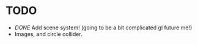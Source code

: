 # TODO

- *DONE* Add scene system! (going to be a bit complicated gl future me!)
- Images, and circle collider.
